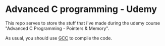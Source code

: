 # Advanced C programming - Udemy
This repo serves to store the stuff that i've made during the udemy course "Advanced C Programming - Pointers & Memory".

As usual, you should use [GCC](https://gcc.gnu.org/) to compile the code.
